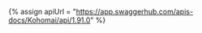 {% assign apiUrl = "https://app.swaggerhub.com/apis-docs/Kohomai/api/1.91.0" %}

[Google Tag Manager]: https://tagmanager.google.com/
